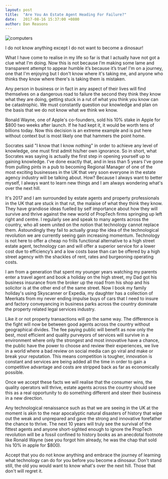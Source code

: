 ```yaml
---
layout: post
title:  "Are You An Estate Agent Heading For Failure?"
date:   2017-08-16 15:37:00 +0800
author: Dan Reasons
---
```


![computers]({{site.url}}/images/20170816-blog.jpg)

I do not know anything except I do not want to become a dinosaur!

What I have come to realise in my life so far is that I actually have not got a clue what I'm doing. Now this is not because I’m making some lame and transparent attempt to appear humble it’s because it’s true! I'm on a journey, one that I'm enjoying but I don't know where it's taking me, and anyone who thinks they know where there's is taking them is mistaken.

<!--more-->

Any person in business or in fact in any aspect of their lives will find themselves on a dangerous road to failure the second they think they know what they are doing, getting stuck in a rut of what you think you know can be catastrophic. We must constantly question our knowledge and plan on the basis that we do not know what we think we know.

Ronald Wayne, one of Apple's co-founders, sold his 10% stake in Apple for $800 two weeks after launch. If he had kept it, it would be worth tens of billions today. Now this decision is an extreme example and is put here without context but is most likely one that hammers the point home.

Socrates said "I know that I know nothing" in order to achieve any level of knowledge, one must first admit his/her own ignorance. So in short, what Socrates was saying is actually the first step in opening yourself up to gaining knowledge. I've done exactly that, and in less than 5 years I've gone from pulling pints in a pub to becoming Regional Manager of one of the most exciting businesses in the UK that very soon everyone in the estate agency industry will be talking about. How? Because I always want to better myself, I always want to learn new things and I am always wondering what's over the next hill.

It's 2017 and I am surrounded by estate agents and property professionals in the UK that are stuck in that rut, the malaise of what they think they know. They have grandiose ideas fuelled by self importance about how they will survive and thrive against the new world of PropTech firms springing up left right and centre. I regularly see and speak to many agents across the country, who all seem united on the notion that technology cannot replace them. Astoundingly they fail to actually grasp the idea of the technological revolution we are currently seeing gain increasing momentum. Technology is not here to offer a cheap no frills functional alternative to a high street estate agent, technology can and will offer a superior service for a lower cost due to efficiency’s and a low costs base than can be offered by a high street agency with the shackles of rent, rates and burgeoning operating costs.

I am from a generation that spent my younger years watching my parents enter a travel agent and book a holiday on the high street, my Dad got his business insurance from the broker up the road from his shop and his solicitor is at the other end of the same street. Now I book my family holiday's using Skyscanner or Expedia, my daughter has a collection of Meerkats from my never ending impulse buys of cars that I need to insure and factory conveyancing in business parks across the country dominate the property related legal services industry.

Like it or not property transactions will go the same way. The difference is the fight will now be between good agents across the country without geographical divides. The fee paying public will benefit as now only the best, most efficient and quality purveyors of services will survive in a environment where only the strongest and most innovative have a chance, the public have the power to choose and review their experiences, we live in a world where a bad review on social media can go viral and make or break your reputation. This means competition is tougher, innovation is constant and services are being added all the time in order to gain a competitive advantage and costs are stripped back as far as economically possible.

Once we accept these facts we will realise that the consumer wins, the quality operators will thrive, estate agents across the country should see this as a real opportunity to do something different and steer their business in a new direction.

Any technological renaissance such as that we are seeing in the UK at the moment is akin to the near apocalyptic natural disasters of history that wipe out the weak and unprepared and gave the strong and innovative forefather the chance to thrive. The next 10 years will truly see the survival of the fittest agents and anyone short-sighted enough to ignore the PropTech revolution will be a fossil confined to history books as an anecdotal footnote like Ronald Wayne (see you forgot him already, he was the chap that sold his 10% in apple for $800).

Accept that you do not know anything and embrace the journey of learning what technology can do for you before you become a dinosaur. Don't stand still, the old you would want to know what's over the next hill. Those that don't will regret it.
